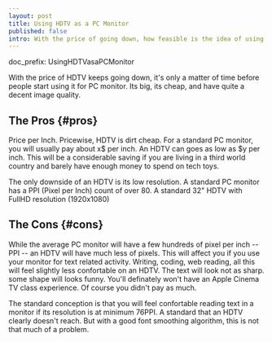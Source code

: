 ```yaml
---
layout: post
title: Using HDTV as a PC Monitor
published: false
intro: With the price of going down, how feasible is the idea of using one as a PC monitor?
---
```

doc_prefix: UsingHDTVasaPCMonitor

With the price of HDTV keeps going down, it's only a matter of time 
before people start using it for PC monitor. Its big, its cheap, 
and have quite a decent image quality.

## The Pros {#pros}

Price per Inch. Pricewise, HDTV is dirt cheap. For a standard PC monitor, 
you will usually pay about x$ per inch. An HDTV can goes as low as $y per 
inch. This will be a considerable saving if you are living in a third world 
country and barely have enough money to spend on tech toys.

The only downside of an HDTV is its low resolution. A standard PC monitor 
has a PPI (Pixel per Inch) count of over 80. A standard 32" HDTV with 
FullHD resolution (1920x1080)

## The Cons {#cons}
While the average PC monitor will have a few hundreds of pixel per inch 
-- PPI -- an HDTV will have much less of pixels. This will affect you 
if you use your monitor for text related activity. Writing, coding, 
web reading, all this will feel slightly less confortable on an HDTV. 
The text will look not as sharp. some shape will looks funny. You'll 
definately won't have an Apple Cinema TV class experience. Of course you 
didn't pay as much.

The standard conception is that you will feel confortable reading text 
in a monitor if its resolution is at minimum 76PPI. A standard that an 
HDTV clearly doesn't reach. But with a good font smoothing algorithm, 
this is not that much of a problem.
